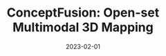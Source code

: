 ---
title: "ConceptFusion: Open-set Multimodal 3D Mapping"
collection: publications
permalink: /publication/2023-02-conceptfusion
excerpt: ''
date: 2023-02-01
venue: 'Preprint, 2023'
paperurl: 'https://arxiv.org/abs/2302.07241'
imgurl: 'conceptfusion.gif'
show: true
authors:
  - name: Krishna Murthy Jatavallabhula
    link: https://krrish94.github.io/
  - name: Alihusein Kuwajerwala
    link: https://www.alihkw.com/
    star: true
  - name: Qiao Gu
    link:
    star: true
  - name: Mohd Omama
    link: https://scholar.google.com/citations?user=jFH3ShsAAAAJ&hl=en
    star: true
  - name: Tao Chen
    link: https://taochenshh.github.io/
  - name: Shuang Li
    link: https://people.csail.mit.edu/lishuang/
  - name: Ganesh Iyer
    link: https://epiception.github.io/
  - name: Soroush Saryazdi
    link: https://saryazdi.github.io/
  - name: Nikhil Keetha
    link: https://nik-v9.github.io/
  - name: Ayush Tewari
    link: https://ayushtewari.com/
  - name: Joshua B. Tenenbaum
    link: http://web.mit.edu/cocosci/josh.html
  - name: Celso Miguel de Melo
    link: https://celsodemelo.net/
  - name: Madhava Krishna
    link: https://robotics.iiit.ac.in/
  - name: Liam Paull
    link: http://liampaull.ca/
  - name: Florian Shkurti
    link: http://www.cs.toronto.edu/~florian/
  - name: Antonio Torralba
    link: https://groups.csail.mit.edu/vision/torralbalab/
links:
  - name: paper
    link: https://concept-fusion.github.io/assets/pdf/2023-ConceptFusion.pdf
  - name: video
    link: https://www.youtube.com/watch?v=rkXgws8fiDs
  - name: project page
    link: https://concept-fusion.github.io/
---